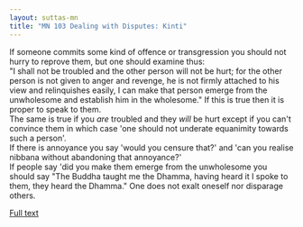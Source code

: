 ```yaml
---
layout: suttas-mn
title: "MN 103 Dealing with Disputes: Kinti"
---
```


If someone commits some kind of offence or transgression you should not hurry to reprove them, but one should examine thus:  
"I shall not be troubled and the other person will not be hurt; for the other person is not given to anger and revenge, he is not firmly attached to his view and relinquishes easily, I can make that person emerge from the unwholesome and establish him in the wholesome." If this is true then it is proper to speak to them.  
The same is true if you _are_ troubled and they _will_ be hurt except if you can't convince them in which case 'one should not underate equanimity towards such a person'.  
If there is annoyance you say 'would you censure that?' and 'can you realise nibbana without abandoning that annoyance?'  
If people say 'did you make them emerge from the unwholesome you should say "The Buddha taught me the Dhamma, having heard it I spoke to them, they heard the Dhamma." One does not exalt oneself nor disparage others.


[Full text](http://www.yellowrobe.com/component/content/article/120-majjhima-nikaya/309-kinti-sutta-what-do-you-think-about-me.html)
